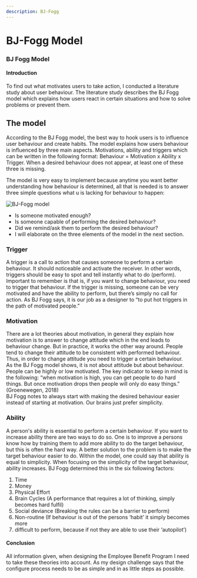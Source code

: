 ```yaml
---
description: BJ-Fogg
---
```


# BJ-Fogg Model

### BJ Fogg Model

#### Introduction

To find out what motivates users to take action, I conducted a literature study about user behaviour. The literature study describes the BJ Fogg model which explains how users react in certain situations and how to solve problems or prevent them.

## The model

According to the BJ Fogg model, the best way to hook users is to influence user behaviour and create habits. The model explains how users behaviour is influenced by three main aspects. Motivations, ability and triggers which can be written in the following format: Behaviour = Motivation x Ability x Trigger. When a desired behaviour does not appear, at least one of these three is missing.

The model is very easy to implement because anytime you want better understanding how behaviour is determined, all that is needed is to answer three simple questions what u is lacking for behaviour to happen:

![BJ-Fogg model](https://paper-attachments.dropbox.com/s_DB2CC7436F69EBBBB7FA6A2B537CC1502B5705B72C7A139ADDD7083988D3B271_1555325367605_image.png)

* Is someone motivated enough?
* Is someone capable of performing the desired behaviour?
* Did we remind/ask them to perform the desired behaviour?
* I will elaborate on the three elements of the model in the next section.

### Trigger

A trigger is a call to action that causes someone to perform a certain behaviour. It should noticeable and activate the receiver. In other words, triggers should be easy to spot and tell instantly what to do \(perform\). Important to remember is that is, if you want to change behaviour, you need to trigger that behaviour. If the trigger is missing, someone can be very motivated and have the ability to perform, but there’s simply no call for action. As BJ Fogg says, it is our job as a designer to “to put hot triggers in the path of motivated people.”  


### Motivation

There are a lot theories about motivation, in general they explain how motivation is to answer to change attitude which in the end leads to behaviour change. But in practice, it works the other way around. People tend to change their attitude to be consistent with performed behaviour. Thus, in order to change attitude you need to trigger a certain behaviour.  
As the BJ Fogg model shows, it is not about attitude but about behaviour. People can be highly or low motivated. The key indicator to keep in mind is the following: “when motivation is high, you can get people to do hard things. But once motivation drops then people will only do easy things.” \(Groenewegen, 2018\)  
BJ Fogg notes to always start with making the desired behaviour easier instead of starting at motivation. Our brains just prefer simplicity.  


### Ability

A person's ability is essential to perform a certain behaviour. If you want to increase ability there are two ways to do so. One is to improve a persons know how by training them to add more ability to do the target behaviour, but this is often the hard way. A better solution to the problem is to make the target behaviour easier to do. Within the model, one could say that ability is equal to simplicity. When focusing on the simplicity of the target behaviour, ability increases. BJ Fogg determined this in the six following factors:

1. Time
2. Money
3. Physical Effort
4. Brain Cycles \(A performance that requires a lot of thinking, simply becomes hard fulfil\)
5. Social deviance \(Breaking the rules can be a barrier to perform\)
6. Non-routine \(If behaviour is out of the persons ‘habit’ it simply becomes more
7. difficult to perform, because if not they are able to use their ‘autopilot’\)

#### Conclusion

  
All information given, when designing the Employee Benefit Program I need to take these theories into account. As my design challenge says that the configure process needs to be as simple and in as little steps as possible.

